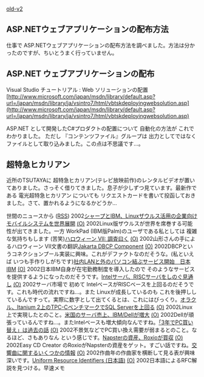 [old-v2](ig021118-orig.html)

## ASP.NETウェブアプリケーションの配布方法

仕事で ASP.NETウェブアプリケーションの配布方法を調べました。方法は分かったのですが、ちいとうまく行っていません。






## ASP.NET ウェブアプリケーションの配布

Visual Studio チュートリアル : Web ソリューションの配置
  [http://www.microsoft.com/japan/msdn/library/default.asp?url=/japan/msdn/library/ja/vsintro7/html/vbtskdeployingwebsolution.asp](http://www.microsoft.com/japan/msdn/library/default.asp?url=/japan/msdn/library/ja/vsintro7/html/vbtskdeployingwebsolution.asp)


ASP.NET として開発したC#プロダクトの配置について 自動化の方法が これでわかりました。
ただし 『コンテンツファイル』グループは 出力としてではなく ファイルとして取り込みました。この点は不思議です…。

## 超特急ヒカリアン


近所のTSUTAYAに 超特急ヒカリアン(テレビ放映前作)のレンタルビデオが置いてありました。さっそく借りてきました。息子が少しずつ見ています。最新作である
電光超特急ヒカリアン についても リクエストカードを書いて投函しておきました。さて、置かれるようになるかどうか…



世間のニュースから ([RSS](ig021118-news.xml)) 2002[シャープとIBM、Linuxザウルス活用の企業向けモバイルシステムを世界展開](http://www.zdnet.co.jp/news/0211/15/njbt_02.html) [(O)](http://www.zdnet.co.jp/news/0211/15/njbt_02.html) 2002Linux版ザウルスが世界を席巻する可能性が出てきました。一方 WorkPad (IBM版Palm)のユーザである私としては 複雑な気持ちもします (苦笑)[ハロウィーン VII: 調査曰く](http://cruel.org/freeware/halloween7j.html) [(O)](http://cruel.org/freeware/halloween7j.html) 2002山形さんの手によるハロウィーン VII文書の翻訳[Jakarta  DBCP Component](http://jakarta.apache.org/commons/dbcp.html) [(O)](http://jakarta.apache.org/commons/dbcp.html) 2002DBCPというコネクションプール実装に興味。これがデファクトなのだそうな。(私といえば いつも手作りしがちです)[社内LANと外のパソコン結ぶサービス開始　日本IBM](http://www.asahi.com/business/update/1115/009.html) [(O)](http://www.asahi.com/business/update/1115/009.html) 2002日本IBM自身が在宅勤務制度を導入したので そのようなサービスを提供するようになったのだそうです。[Intelサーバ、RISCサーバをしのぐ見通し](http://www.zdnet.co.jp/news/0211/15/nebt_11.html) [(O)](http://www.zdnet.co.jp/news/0211/15/nebt_11.html) 2002サーバ市場で 初めて IntelベースがRISCベースを上回るのだそうです。これも時代の流れですね…。また Linuxが成長しているのも これを後押ししているんですって。実際に数字として出てくるとは、これにはびっくり。[オラクル、Itanium 2上のTPC-CベンチマークでSQL Serverを上回る](http://www.zdnet.co.jp/enterprise/0211/14/n16.html) [(O)](http://www.zdnet.co.jp/enterprise/0211/14/n16.html) 2002Linux上で実現したとのこと。[米国のサーバ売上、IBM/Dellが増大](http://www.zdnet.co.jp/news/0211/15/nebt_10.html) [(O)](http://www.zdnet.co.jp/news/0211/15/nebt_10.html) 2002Dellが頑張っているんですね…。またIntelベースも増大傾向なんですね。[「3年でPC買い替え」は過去の話](http://www.zdnet.co.jp/news/0211/16/nebt_13.html) [(O)](http://www.zdnet.co.jp/news/0211/16/nebt_13.html) 2002不景気などでPC買い換え需要が弱まるとのこと。なるほど、さもありなん という感じです。[Napsterの資産、Roxioが買収](http://www.zdnet.co.jp/news/0211/16/nebt_15.html) [(O)](http://www.zdnet.co.jp/news/0211/16/nebt_15.html) 2002Easy CD Creator のRoxioがNapsterの資産をゲット。すごい話ですね。[交響曲に関するいくつかの情報](http://www.kanzaki.com/music/symphonies.html) [(O)](http://www.kanzaki.com/music/symphonies.html) 2002作曲年の作曲家を横断して見る表が興味深いです。[Uniform Resource Identifiers (日本語)](http://www.studyinghttp.net/uri.html) [(O)](http://www.studyinghttp.net/uri.html) 2002日本語によるRFC解説を見つける。早速メモ
